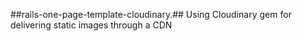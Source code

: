 ##rails-one-page-template-cloudinary.##
Using Cloudinary gem for delivering static images through a CDN
